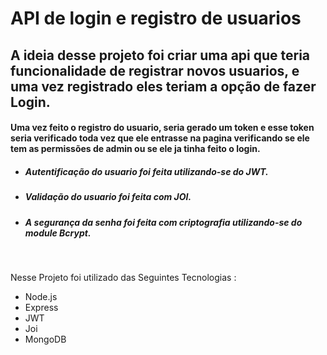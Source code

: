 

<h1> API de login e registro de usuarios </h1>
<h2>A ideia desse projeto foi criar uma api que teria funcionalidade de registrar novos usuarios,
e uma vez registrado eles teriam a opção de fazer Login.</h2>

<h4> Uma vez feito o registro do usuario, seria gerado um token e esse token seria verificado toda vez que ele
entrasse na pagina verificando se ele tem as permissões de admin ou se ele ja tinha feito o login. </h4>


  - <h5> Autentificação do usuario foi feita utilizando-se do JWT. </h5>
  - <h5> Validação do usuario foi feita com JOI. </h5>
  - <h5> A segurança da senha foi feita com criptografia utilizando-se do module Bcrypt. </h5>

<br>

Nesse Projeto foi utilizado das Seguintes Tecnologias :


-  Node.js
-  Express
-  JWT
-  Joi
-  MongoDB


